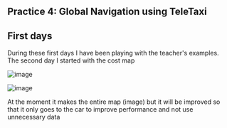
## Practice 4: Global Navigation using TeleTaxi

## First days

During these first days I have been playing with the teacher's examples. The second day I started with the cost map

![image](https://github.com/user-attachments/assets/1ec4714f-a61a-46e7-b528-62769ae2cb82)

![image](https://github.com/user-attachments/assets/7a5e9df1-75ba-4471-a9c8-31eda1a35565)

At the moment it makes the entire map (image) but it will be improved so that it only goes to the car to improve performance and not use unnecessary data

